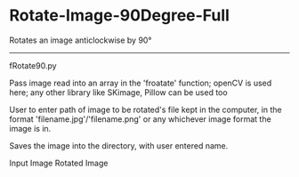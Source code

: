 # Rotate-Image-90Degree-Full

Rotates an image anticlockwise by 90°


_____________________________________
fRotate90.py

Pass image read into an array in the 'froatate' function; openCV is used here; any other library like SKimage, Pillow can be used too

User to enter path of image to be rotated's file kept in the computer, in the format 'filename.jpg'/'filename.png' or any whichever image format the image is in.

Saves the image into the directory, with user entered name.

Input Image                                                               Rotated Image

